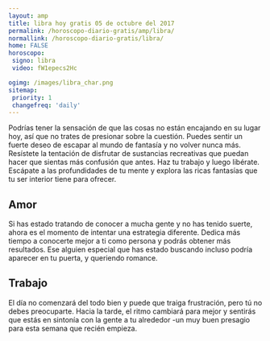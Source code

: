 ```yaml
---
layout: amp
title: libra hoy gratis 05 de octubre del 2017 
permalink: /horoscopo-diario-gratis/amp/libra/
normallink: /horoscopo-diario-gratis/libra/
home: FALSE
horoscopo:
 signo: libra
 video: fW1epecs2Hc

ogimg: /images/libra_char.png
sitemap:
 priority: 1
 changefreq: 'daily'
---
```



Podrías tener la sensación de que las cosas no están encajando en su lugar hoy, así que no trates de presionar sobre la cuestión. Puedes sentir un fuerte deseo de escapar al mundo de fantasía y no volver nunca más. Resístete la tentación de disfrutar de sustancias recreativas que puedan hacer que sientas más confusión que antes. Haz tu trabajo y luego libérate. Escápate a las profundidades de tu mente y explora las ricas fantasías que tu ser interior tiene para ofrecer.

## Amor

Si has estado tratando de conocer a mucha gente y no has tenido suerte, ahora es el momento de intentar una estrategia diferente. Dedica más tiempo a conocerte mejor a ti como persona y podrás obtener más resultados. Ese alguien especial que has estado buscando incluso podría aparecer en tu puerta, y queriendo romance.

## Trabajo

El día no comenzará del todo bien y puede que traiga frustración, pero tú no debes preocuparte. Hacia la tarde, el ritmo cambiará para mejor y sentirás que estás en sintonía con la gente a tu alrededor -un muy buen presagio para esta semana que recién empieza.